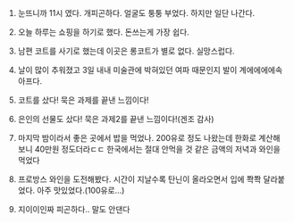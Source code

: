 1. 눈뜨니까 11시 였다. 개피곤하다. 얼굴도 퉁퉁 부었다. 하지만 일단 나간다.

2. 오늘 하루는 쇼핑을 하기로 했다. 돈쓰는게 가장 쉽다.

3. 남편 코트를 사기로 했는데 이곳은 롱코트가 별로 없다. 실망스럽다.

4. 날이 많이 추워졌고 3일 내내 미술관에 박혀있던 여파 때문인지 발이 계에에에에속 아프다.

5. 코트를 샀다! 묵은 과제를 끝낸 느낌이다!

6. 은인의 선물도 샀다! 묵은 과제2를 끝낸 느낌이다!(겐조 감사)

7. 마지막 밤이라서 좋은 곳에서 밥을 먹었나. 200유로 정도 나왔는데 한화로 계산해보니 40만원 정도더라ㄷㄷ 한국에서는 절대 안먹을 것 같은 금액의 저녁과 와인을 먹었다

8. 프로방스 와인을 도전해봤다. 시간이 지날수록 탄닌이 올라오면서 입에 쫙쫙 달라붙었다. 아주 맛있었다.(100유로...)

9. 지이이인짜 피곤하다.. 말도 안댄다